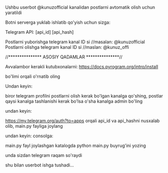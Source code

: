 Ushbu userbot @kunuzofficial kanalidan postlarni avtomatik olish uchun yaratildi

Botni serverga yuklab ishlatib qo'yish uchun sizga:

Telegram API:
[api_id]
[api_hash]

Postlarni yuborishga telegram kanal ID si //masalan: @kunuzofficial
Postlarni olishga telegram kanal ID si //maslan: @kunuz_offi



//***************
ASOSIY QADAMLAR
***************//


Avvalambor kerakli kutubxonalarni:
https://docs.pyrogram.org/intro/install

bo'limi orqali o'rnatib oling

Undan keyin:

biror telegram profilni postlarni olish kerak bo'lgan kanalga qo'shing, postlar qaysi kanalga tashlanishi kerak bo'lsa o'sha kanalga admin bo'ling 

undan keyin:

https://my.telegram.org/auth?to=apps
orqali api_id va api_hashni nusxalab olib, main.py fayliga joylang

undan keyin:
consolga:

main.py fayl joylashgan katalogda python main.py buyrug'ini yozing

unda sizdan telegram raqam so'raydi

shu bilan userbot ishga tushadi...